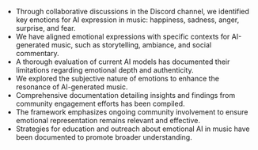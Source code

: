 - Through collaborative discussions in the Discord channel, we identified key emotions for AI expression in music: happiness, sadness, anger, surprise, and fear.
- We have aligned emotional expressions with specific contexts for AI-generated music, such as storytelling, ambiance, and social commentary.
- A thorough evaluation of current AI models has documented their limitations regarding emotional depth and authenticity.
- We explored the subjective nature of emotions to enhance the resonance of AI-generated music.
- Comprehensive documentation detailing insights and findings from community engagement efforts has been compiled.
- The framework emphasizes ongoing community involvement to ensure emotional representation remains relevant and effective.
- Strategies for education and outreach about emotional AI in music have been documented to promote broader understanding.